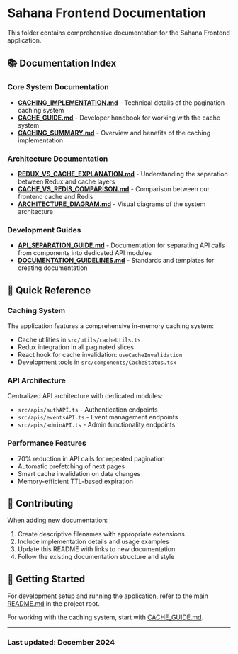 # Sahana Frontend Documentation

This folder contains comprehensive documentation for the Sahana Frontend application.

## 📚 Documentation Index

### Core System Documentation

- **[CACHING_IMPLEMENTATION.md](./CACHING_IMPLEMENTATION.md)** - Technical details of the pagination caching system
- **[CACHE_GUIDE.md](./CACHE_GUIDE.md)** - Developer handbook for working with the cache system
- **[CACHING_SUMMARY.md](./CACHING_SUMMARY.md)** - Overview and benefits of the caching implementation

### Architecture Documentation

- **[REDUX_VS_CACHE_EXPLANATION.md](./REDUX_VS_CACHE_EXPLANATION.md)** - Understanding the separation between Redux and cache layers
- **[CACHE_VS_REDIS_COMPARISON.md](./CACHE_VS_REDIS_COMPARISON.md)** - Comparison between our frontend cache and Redis
- **[ARCHITECTURE_DIAGRAM.md](./ARCHITECTURE_DIAGRAM.md)** - Visual diagrams of the system architecture

### Development Guides

- **[API_SEPARATION_GUIDE.md](./API_SEPARATION_GUIDE.md)** - Documentation for separating API calls from components into dedicated API modules
- **[DOCUMENTATION_GUIDELINES.md](./DOCUMENTATION_GUIDELINES.md)** - Standards and templates for creating documentation

## 🔧 Quick Reference

### Caching System

The application features a comprehensive in-memory caching system:

- Cache utilities in `src/utils/cacheUtils.ts`
- Redux integration in all paginated slices
- React hook for cache invalidation: `useCacheInvalidation`
- Development tools in `src/components/CacheStatus.tsx`

### API Architecture

Centralized API architecture with dedicated modules:

- `src/apis/authAPI.ts` - Authentication endpoints
- `src/apis/eventsAPI.ts` - Event management endpoints  
- `src/apis/adminAPI.ts` - Admin functionality endpoints

### Performance Features

- 70% reduction in API calls for repeated pagination
- Automatic prefetching of next pages
- Smart cache invalidation on data changes
- Memory-efficient TTL-based expiration

## 📝 Contributing

When adding new documentation:

1. Create descriptive filenames with appropriate extensions
2. Include implementation details and usage examples
3. Update this README with links to new documentation
4. Follow the existing documentation structure and style

## 🚀 Getting Started

For development setup and running the application, refer to the main [README.md](../README.md) in the project root.

For working with the caching system, start with [CACHE_GUIDE.md](./CACHE_GUIDE.md).

---

### Last updated: December 2024
